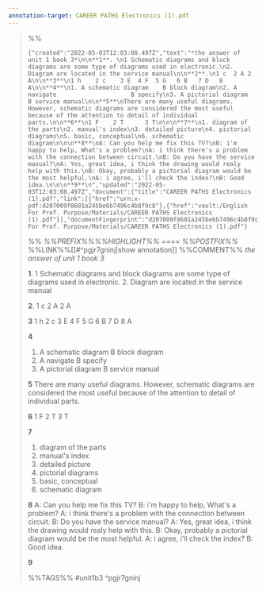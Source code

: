 ```yaml
---
annotation-target: CAREER PATHS Electronics (1).pdf
---
```





















>%%
>```annotation-json
>{"created":"2022-05-03T12:03:08.497Z","text":"*the answer of unit 1 book 3*\n\n**1**. \n1 Schematic diagrams and block diagrams are some type of diagrams used in electronic.\n2. Diagram are located in the service manual\n\n**2**.\n1 c  2 A 2 A\n\n**3**\n1 h    2 c    3 E  4 F  5 G   6 B   7 D   8 A\n\n**4**\n1. A schematic diagram    B block diagram\n2. A navigate                     B specify\n3. A pictorial diagram        B service manual\n\n**5**\nThere are many useful diagrams. However, schematic diagrams are considered the most useful because of the attention to detail of individual parts.\n\n**6**\n1 F    2 T      3 T\n\n\n**7**\n1. diagram of the parts\n2. manual's index\n3. detailed picture\n4. pictorial diagrams\n5. basic, conceptual\n6. schematic diagram\n\n\n**8**\nA: Can you help me fix this TV?\nB: i'm happy to help, What's a problem?\nA: i think there's a problem with the connection between circuit.\nB: Do you have the service manual?\nA: Yes, great idea, i think the drawing would realy help with this.\nB: Okay, probably a pictorial diagram would be the most helpful.\nA: i agree, i'll check the index?\nB: Good idea.\n\n\n**9**\n","updated":"2022-05-03T12:03:08.497Z","document":{"title":"CAREER PATHS Electronics (1).pdf","link":[{"href":"urn:x-pdf:d207009f8601a245be6b7496c4b8f9c8"},{"href":"vault:/English For Prof. Purpose/Materials/CAREER PATHS Electronics (1).pdf"}],"documentFingerprint":"d207009f8601a245be6b7496c4b8f9c8"},"uri":"vault:/English For Prof. Purpose/Materials/CAREER PATHS Electronics (1).pdf"}
>```
>%%
>*%%PREFIX%%%%HIGHLIGHT%% ==== %%POSTFIX%%*
>%%LINK%%[[#^pgjr7gninj|show annotation]]
>%%COMMENT%%
>*the answer of unit 1 book 3*
>
>**1**. 
>1 Schematic diagrams and block diagrams are some type of diagrams used in electronic.
>2. Diagram are located in the service manual
>
>**2**.
>1 c  2 A 2 A
>
>**3**
>1 h    2 c    3 E  4 F  5 G   6 B   7 D   8 A
>
>**4**
>1. A schematic diagram    B block diagram
>2. A navigate                     B specify
>3. A pictorial diagram        B service manual
>
>**5**
>There are many useful diagrams. However, schematic diagrams are considered the most useful because of the attention to detail of individual parts.
>
>**6**
>1 F    2 T      3 T
>
>
>**7**
>1. diagram of the parts
>2. manual's index
>3. detailed picture
>4. pictorial diagrams
>5. basic, conceptual
>6. schematic diagram
>
>
>**8**
>A: Can you help me fix this TV?
>B: i'm happy to help, What's a problem?
>A: i think there's a problem with the connection between circuit.
>B: Do you have the service manual?
>A: Yes, great idea, i think the drawing would realy help with this.
>B: Okay, probably a pictorial diagram would be the most helpful.
>A: i agree, i'll check the index?
>B: Good idea.
>
>
>**9**
>
>%%TAGS%%
>#unit1b3
^pgjr7gninj
